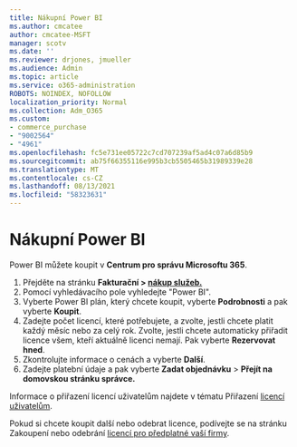 ```yaml
---
title: Nákupní Power BI
ms.author: cmcatee
author: cmcatee-MSFT
manager: scotv
ms.date: ''
ms.reviewer: drjones, jmueller
ms.audience: Admin
ms.topic: article
ms.service: o365-administration
ROBOTS: NOINDEX, NOFOLLOW
localization_priority: Normal
ms.collection: Adm_O365
ms.custom:
- commerce_purchase
- "9002564"
- "4961"
ms.openlocfilehash: fc5e731ee05722c7cd707239af5ad4c07a6d85b9
ms.sourcegitcommit: ab75f66355116e995b3cb5505465b31989339e28
ms.translationtype: MT
ms.contentlocale: cs-CZ
ms.lasthandoff: 08/13/2021
ms.locfileid: "58323631"
---
```

# <a name="purchase-power-bi"></a>Nákupní Power BI

Power BI můžete koupit v **Centrum pro správu Microsoftu 365**.

1. Přejděte na stránku **Fakturační > [nákup služeb.](https://go.microsoft.com/fwlink/p/?linkid=868433)**
2. Pomocí vyhledávacího pole vyhledejte "Power BI".
3. Vyberte Power BI plán, který chcete koupit, vyberte **Podrobnosti** a pak vyberte **Koupit**.
4. Zadejte počet licencí, které potřebujete, a zvolte, jestli chcete platit každý měsíc nebo za celý rok. Zvolte, jestli chcete automaticky přiřadit licence všem, kteří aktuálně licenci nemají. Pak vyberte **Rezervovat hned**.
5. Zkontrolujte informace o cenách a vyberte **Další**.
6. Zadejte platební údaje a pak vyberte **Zadat objednávku**  >  **Přejít na domovskou stránku správce.**

Informace o přiřazení licencí uživatelům najdete v tématu Přiřazení [licencí uživatelům](https://docs.microsoft.com/microsoft-365/admin/manage/assign-licenses-to-users).

Pokud si chcete koupit další nebo odebrat licence, podívejte se na stránku Zakoupení nebo odebrání [licencí pro předplatné vaší firmy](https://docs.microsoft.com/microsoft-365/commerce/licenses/buy-licenses).